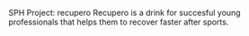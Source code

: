 SPH Project: recupero
Recupero is a drink for succesful young professionals that helps them to recover faster after sports.

<figure><img alt="" src="https://sph.ethz.ch/uploads/images/recupero_second.jpg"/></figure>
